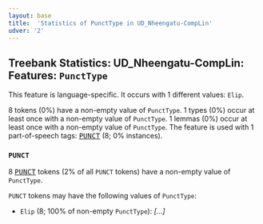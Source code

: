 ```yaml
---
layout: base
title:  'Statistics of PunctType in UD_Nheengatu-CompLin'
udver: '2'
---
```


## Treebank Statistics: UD_Nheengatu-CompLin: Features: `PunctType`

This feature is language-specific.
It occurs with 1 different values: `Elip`.

8 tokens (0%) have a non-empty value of `PunctType`.
1 types (0%) occur at least once with a non-empty value of `PunctType`.
1 lemmas (0%) occur at least once with a non-empty value of `PunctType`.
The feature is used with 1 part-of-speech tags: <tt><a href="yrl_complin-pos-PUNCT.html">PUNCT</a></tt> (8; 0% instances).

### `PUNCT`

8 <tt><a href="yrl_complin-pos-PUNCT.html">PUNCT</a></tt> tokens (2% of all `PUNCT` tokens) have a non-empty value of `PunctType`.

`PUNCT` tokens may have the following values of `PunctType`:

* `Elip` (8; 100% of non-empty `PunctType`): <em>[...]</em>

